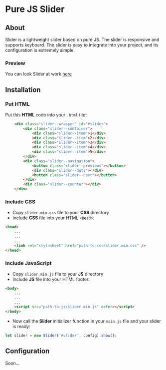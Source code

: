 # Pure JS Slider

## About

Slider is a lightweight slider based on pure JS. The slider is responsive and supports keyboard. The slider is easy to integrate into your project, and its configuration is extremely simple. 

### Preview

You can look Slider at work [here](https://quetan.github.io/Slider/index.html)

## Installation

### Put HTML

Put this **HTML** code into your `.html` file:

```html
	<div class="slider--wrapper" id="#slider">
		<div class="slider--container">
			<div class="slider--item">1</div>
			<div class="slider--item">2</div>
			<div class="slider--item">3</div>
			<div class="slider--item">4</div>
			<div class="slider--item">5</div>
		</div>
		<div class="slider--navigation">
			<button class="slider--previous"></button>
			<div class="slider--dots"></div>
			<button class="slider--next"></button>
		</div>
		<div class="slider--counter"></div>
	</div>
```

### Include CSS

- Copy `slider.min.css` file to your **CSS** directory
- Include **CSS** file into your HTML `<head>`: <br>

```html
<head>
	...
	...
	...
	<link rel="stylesheet" href="path-to-css/slider.min.css" />
</head>
```

### Include JavaScript

- Copy `slider.min.js` file to your **JS** directory
- Include **JS** file into your HTML footer: <br>

```html
<body>
	...
	...
	...
	<script src="path-to-js/slider.min.js" defer></script>
</body>
```

- Now call the **Slider** initializer function in your `main.js` file and your slider is ready: <br>

```javascript
let slider = new Slider('#slider', config).show();
```

## Configuration

Soon...

